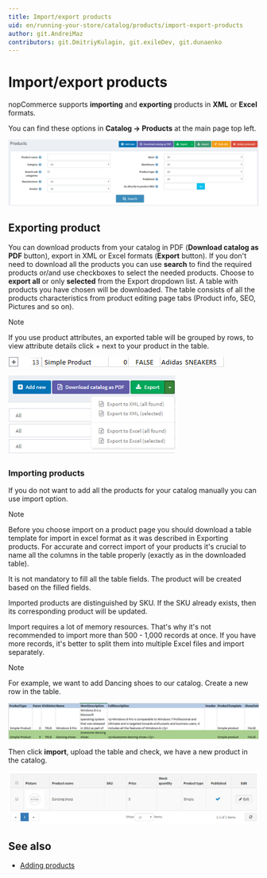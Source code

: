 ```yaml
---
title: Import/export products
uid: en/running-your-store/catalog/products/import-export-products
author: git.AndreiMaz
contributors: git.DmitriyKulagin, git.exileDev, git.dunaenko
---
```


# Import/export products

nopCommerce supports **importing** and **exporting** products in **XML** or **Excel** formats.

 You can find these options in **Catalog → Products** at the main page top left.

![Products](_static/import-export-products/products3.png)

## Exporting product

You can download products from your catalog in PDF (**Download catalog as PDF** button), export in XML or Excel formats (**Export** button). If you don't need to download all the products you can use **search** to find the required products or/and use checkboxes to select the needed products. Choose to **export all** or only **selected** from the Export dropdown list. A table with products you have chosen will be downloaded. The table consists of all the products characteristics from product editing page tabs (Product info, SEO, Pictures and so on).

> [!NOTE]
> 
> If you use product attributes, an exported table will be grouped by rows, to view attribute details click + next to your product in the table.

![simple product](_static/import-export-products/simple_product.png)

![exporting product](_static/import-export-products/exporting_product.png)

### Importing products

If you do not want to add all the products for your catalog manually you can use import option.

> [!NOTE]
> 
> Before you choose import on a product page you should download a table template for import in excel format as it was described in Exporting products. For accurate and correct import of your products it's crucial to name all the columns in the table properly (exactly as in the downloaded table).

It is not mandatory to fill all the table fields. The product will be created based on the filled fields.

Imported products are distinguished by SKU. If the SKU already exists, then its corresponding product will be updated.

Import requires a lot of memory resources. That's why it's not recommended to import more than 500 - 1,000 records at once. If you have more records, it's better to split them into multiple Excel files and import separately.

> [!NOTE]
> 
> For example, we want to add Dancing shoes to our catalog. Create a new row in the table.

![product table](_static/import-export-products/product_table.png)

Then click **import**, upload the table and check, we have a new product in the catalog.

![product catalog](_static/import-export-products/product_catalog.png)

## See also

* [Adding products](xref:en/running-your-store/catalog/products/add-product-for-beginners)
